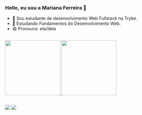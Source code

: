 ### Hello, eu sou a Mariana Ferreira 👋

- 🔭 Sou estudante de desenvolvimento Web Fullstack na Trybe.
- 🌱 Estudando Fundamentos do Desenvolvimento Web.
- 😄 Pronouns: ela/dela

##

<div>
  <a href="https://github.com/marianasdf">
  <img height="180em" src="https://github-readme-stats.vercel.app/api?username=marianasdf&show_icons=true&theme=dracula&include_all_commits=true&count_private=true"/>
  <img height="180em" src="https://github-readme-stats.vercel.app/api/top-langs/?username=marianasdf&layout=compact&langs_count=7&theme=dracula"/>
</div>

##
<div>
<a href="https://https://www.linkedin.com/in/mariana-souza-b3709212a/" target="_blank"><img src="https://img.shields.io/badge/-LinkedIn-%230077B5?style=for-the-badge&logo=linkedin&logoColor=white" target="_blank"></a> 
 <a href="https://www.instagram.com/marianasdfs/" target="_blank"><img src="https://img.shields.io/badge/-Instagram-%23E4405F?style=for-the-badge&logo=instagram&logoColor=white" target="_blank"></a>
</div>
